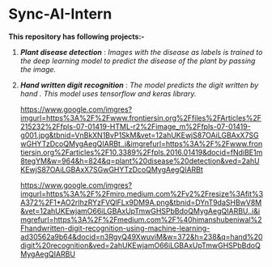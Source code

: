 # Sync-AI-Intern
**This repository has following projects:-** 
1) _**Plant disease detection**_ : _Images with the disease as labels is trained to the deep learning model to predict the disease of the plant by passing the image._
   
2) _**Hand written digit recognition**_ : _The model predicts the  digit written by  hand . This model uses tensorflow and keras library._

   https://www.google.com/imgres?imgurl=https%3A%2F%2Fwww.frontiersin.org%2Ffiles%2FArticles%2F215232%2Ffpls-07-01419-HTML-r2%2Fimage_m%2Ffpls-07-01419-g001.jpg&tbnid=VnBkXN1BvP1SkM&vet=12ahUKEwjS87OAiLGBAxX7SGwGHYTzDcoQMygAegQIARBt..i&imgrefurl=https%3A%2F%2Fwww.frontiersin.org%2Farticles%2F10.3389%2Ffpls.2016.01419&docid=fNdiBE1m8tegYM&w=964&h=824&q=plant%20disease%20detection&ved=2ahUKEwjS87OAiLGBAxX7SGwGHYTzDcoQMygAegQIARBt

   https://www.google.com/imgres?imgurl=https%3A%2F%2Fmiro.medium.com%2Fv2%2Fresize%3Afit%3A372%2F1*AO2rIhzRYzFVQlFLx9DM9A.png&tbnid=DYnT9daSHBwV8M&vet=12ahUKEwjamO66iLGBAxUpTmwGHSPbBdoQMygAegQIARBU..i&imgrefurl=https%3A%2F%2Fmedium.com%2F%40himanshubeniwal%2Fhandwritten-digit-recognition-using-machine-learning-ad30562a9b64&docid=n3RgyQ49XwuviM&w=372&h=238&q=hand%20digit%20recognition&ved=2ahUKEwjamO66iLGBAxUpTmwGHSPbBdoQMygAegQIARBU
